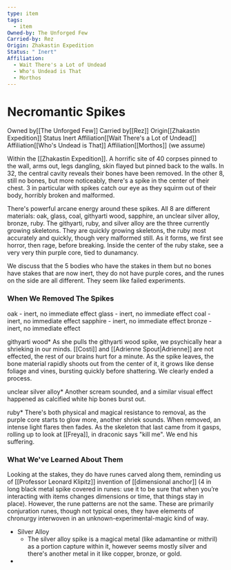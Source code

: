 ```yaml
---
type: item
tags:
  - item
Owned-by: The Unforged Few
Carried-by: Rez
Origin: Zhakastin Expedition
Status: " Inert"
Affiliation:
  - Wait There's a Lot of Undead
  - Who's Undead is That
  - Morthos
---
```

# Necromantic Spikes
<span class="dataview inline-field"><span class="inline-field-key">Owned by</span><span class="inline-field-value">[[The Unforged Few]]</span></span>
<span class="dataview inline-field"><span class="inline-field-key">Carried by</span><span class="inline-field-value">[[Rez]]</span></span>
<span class="dataview inline-field"><span class="inline-field-key">Origin</span><span class="inline-field-value">[[Zhakastin Expedition]]</span></span>
<span class="dataview inline-field"><span class="inline-field-key">Status</span><span class="inline-field-value"> Inert</span></span>
<span class="dataview inline-field"><span class="inline-field-key">Affiliation</span><span class="inline-field-value">[[Wait There's a Lot of Undead]]</span></span>
<span class="dataview inline-field"><span class="inline-field-key">Affiliation</span><span class="inline-field-value">[[Who's Undead is That]]</span></span>
<span class="dataview inline-field"><span class="inline-field-key">Affiliation</span><span class="inline-field-value">[[Morthos]]</span></span> (we assume)

Within the [[Zhakastin Expedition]]. A horrific site of 40 corpses pinned to the wall, arms out, legs dangling, skin flayed but pinned back to the walls. In 32, the central cavity reveals their bones have been removed. In the other 8, still no bones, but more noticeably, there's a spike in the center of their chest. 3 in particular with spikes catch our eye as they squirm out of their body, horribly broken and malformed. 

There's powerful arcane energy around these spikes. All 8 are different materials: oak, glass, coal, githyarti wood, sapphire, an unclear silver alloy, bronze, ruby. The githyarti, ruby, and silver alloy are the three currently growing skeletons. They are quickly growing skeletons, the ruby most accurately and quickly, though very malformed still. As it forms, we first see horror, then rage, before breaking. Inside the center of the ruby stake, see a very very thin purple core, tied to dunamancy. 

We discuss that the 5 bodies who have the stakes in them but no bones have stakes that are now inert, they do not have purple cores, and the runes on the side are all different. They seem like failed experiments. 

### When We Removed The Spikes
oak - inert, no immediate effect
glass - inert, no immediate effect
coal - inert, no immediate effect
sapphire - inert, no immediate effect
bronze - inert, no immediate effect

githyarti wood*
	As she pulls the githyarti wood spike, we psychically hear a shrieking in our minds. [[Costi]] and [[Adrienne Spout|Adrienne]] are not effected, the rest of our brains hurt for a minute. As the spike leaves, the bone material rapidly shoots out from the center of it, it grows like dense foliage and vines, bursting quickly before shattering. We clearly ended a process.

unclear silver alloy*
	Another scream sounded, and a similar visual effect happened as calcified white hip bones burst out. 

ruby*
	There's both physical and magical resistance to removal, as the purple core starts to glow more, another shriek sounds. When removed, an intense light flares then fades. As the skeleton that last came from it gasps, rolling up to look at [[Freya]], in draconic says "kill me". We end his suffering. 

### What We've Learned About Them
Looking at the stakes, they do have runes carved along them, reminding us of [[Professor Leonard Klipitz]] invention of [[dimensional anchor]] (4 in long black metal spike covered in runes: use it to be sure that when you’re interacting with items changes dimensions or time, that things stay in place). However, the rune patterns are not the same. These are primarily conjuration runes, though not typical ones, they have elements of chronurgy interwoven in an unknown-experimental-magic kind of way. 

* Silver Alloy
	* The silver alloy spike is a magical metal (like adamantine or mithril) as a portion capture within it, however seems mostly silver and there's another metal in it like copper, bronze, or gold. 
* 